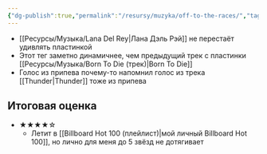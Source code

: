 ```yaml
---
{"dg-publish":true,"permalink":"/resursy/muzyka/off-to-the-races/","tags":["Музыка"]}
---
```


- [[Ресурсы/Музыка/Lana Del Rey\|Лана Дэль Рэй]] не перестаёт удивлять пластинкой
- Этот тег заметно динамичнее, чем предыдущий трек с пластинки [[Ресурсы/Музыка/Born To Die (трек)\|Born To Die]] 
- Голос из припева почему-то напомнил голос из трека [[Thunder\|Thunder]] тоже из припева
## Итоговая оценка 
- ★★★★☆
	- Летит в [[Billboard Hot 100 (плейлист)\|мой личный Billboard Hot 100]], но лично для меня до 5 звёзд не дотягивает 